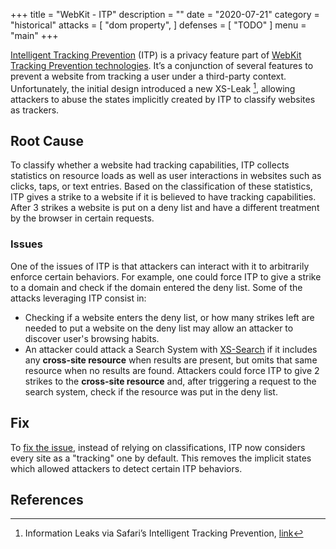 +++
title = "WebKit - ITP"
description = ""
date = "2020-07-21"
category = "historical"
attacks = [
    "dom property",
]
defenses = [
    "TODO"
]
menu = "main"
+++


[Intelligent Tracking Prevention](https://webkit.org/tracking-prevention/) (ITP) is a privacy feature part of [WebKit Tracking Prevention technologies](https://webkit.org/tracking-prevention/). It’s a conjunction of several features to prevent a website from tracking a user under a third-party context. Unfortunately, the initial design introduced a new XS-Leak [^1], allowing attackers to abuse the states implicitly created by ITP to classify websites as trackers.

## Root Cause

To classify whether a website had tracking capabilities, ITP collects statistics on resource loads as well as user interactions in websites such as clicks, taps, or text entries. Based on the classification of these statistics, ITP gives a strike to a website if it is believed to have tracking capabilities. After 3 strikes a website is put on a deny list and have a different treatment by the browser in certain requests.

### Issues

One of the issues of ITP is that attackers can interact with it to arbitrarily enforce certain behaviors. For example, one could force ITP to give a strike to a domain and check if the domain entered the deny list. Some of the attacks leveraging ITP consist in:

- Checking if a website enters the deny list, or how many strikes left are needed to put a website on the deny list may allow an attacker to discover user's browsing habits.
- An attacker could attack a Search System with [XS-Search](https://TODO) if it includes any **cross-site resource** when results are present, but omits that same resource when no results are found. Attackers could force ITP to give 2 strikes to the **cross-site resource** and, after triggering a request to the search system, check if the resource was put in the deny list.

## Fix

To [fix the issue](https://webkit.org/blog/9661/preventing-tracking-prevention-tracking/), instead of relying on classifications, ITP now considers every site as a "tracking" one by default. This removes the implicit states which allowed attackers to detect certain ITP behaviors.

## References

[^1]: Information Leaks via Safari’s Intelligent Tracking Prevention, [link](https://arxiv.org/pdf/2001.07421.pdf)
[^2]: Preventing Tracking Prevention Tracking, [link](https://webkit.org/blog/9661/preventing-tracking-prevention-tracking/)
